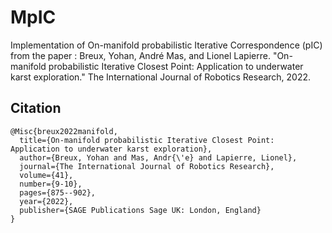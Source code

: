# MpIC

Implementation of On-manifold probabilistic Iterative Correspondence (pIC) from the paper : Breux, Yohan, André Mas, and Lionel Lapierre. "On-manifold probabilistic Iterative Closest Point: Application to underwater karst exploration." The International Journal of Robotics Research, 2022.

## Citation

    @Misc{breux2022manifold,
      title={On-manifold probabilistic Iterative Closest Point: Application to underwater karst exploration},
      author={Breux, Yohan and Mas, Andr{\'e} and Lapierre, Lionel},
      journal={The International Journal of Robotics Research},
      volume={41},
      number={9-10},
      pages={875--902},
      year={2022},
      publisher={SAGE Publications Sage UK: London, England}
    }
